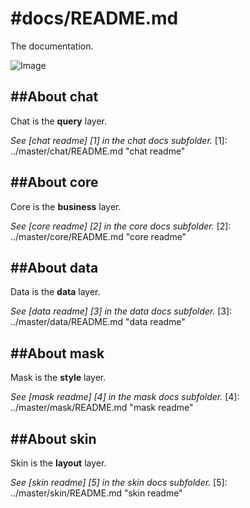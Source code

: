 #docs/README.md
==============

The documentation.

![Image](../master/images/system_overview.png?raw=true)

##About chat
----------
Chat is the **query** layer.

*See [chat readme] [1] in the chat docs subfolder.*
[1]: ../master/chat/README.md "chat readme"

##About core
----------
Core is the **business** layer.

*See [core readme] [2] in the core docs subfolder.*
[2]: ../master/core/README.md "core readme"

##About data
----------
Data is the **data** layer.

*See [data readme] [3] in the data docs subfolder.*
[3]: ../master/data/README.md "data readme"

##About mask
----------
Mask is the **style** layer. 

*See [mask readme] [4] in the mask docs subfolder.*
[4]: ../master/mask/README.md "mask readme"

##About skin
----------
Skin is the **layout** layer.

*See [skin readme] [5] in the skin docs subfolder.*
[5]: ../master/skin/README.md "skin readme"